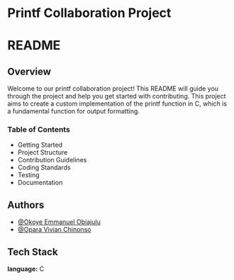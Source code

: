 



# Printf Collaboration Project
# README
## Overview
Welcome to our printf collaboration project! This README will guide you through the project and help you get started with contributing. This project aims to create a custom implementation of the printf function in C, which is a fundamental function for output formatting.
### Table of Contents
- Getting Started
- Project Structure
- Contribution Guidelines
- Coding Standards
- Testing
- Documentation



## Authors

- [@Okoye Emmanuel Obiajulu](https://github.com/Obiajulu-gif/)
- [@Opara Vivian Chinonso](https://github.com/Chin0nso/)


## Tech Stack

**language:** C


